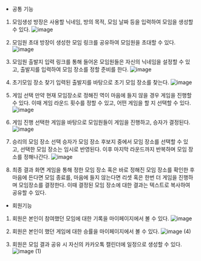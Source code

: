 - 공통 기능
1. 모임생성
방장은 사용할 닉네임, 방의 목적, 모임 날짜 등을 입력하여 모임을 생성할 수 있다.
![image](https://github.com/user-attachments/assets/9706ff13-3dde-4234-8988-5084f355ffad)

2. 모임원 초대
방장이 생성한 모임 링크를 공유하여 모임원을 초대할 수 있다.
![image](https://github.com/user-attachments/assets/9087cb83-7f30-4b9e-b456-f5a20ea33060)

3. 모임원 출발지 입력
링크를 통해 들어온 모임원들은 자신의 닉네임을 설정할 수 있고, 출발지를 입력하여 모임 장소를 정할 준비를 한다.
![image](https://github.com/user-attachments/assets/b7224388-4add-43b0-879c-b7e612721c43)

4. 초기모임 장소 찾기
입력된 출발지를 바탕으로 초기 모임 장소를 찾는다.
![image](https://github.com/user-attachments/assets/57b7cc72-bacb-497a-ba15-0921bb175ba0)

5. 게임 선택
만약 현재 모임장소로 정해진 역이 마음에 들지 않을 경우 게임을 진행할 수 있다. 
이때 게임 라운드 횟수를 정할 수 있고, 어떤 게임을 할 지 선택할 수 있다.
![image](https://github.com/user-attachments/assets/c521caab-7448-4d68-bdb9-d96c4e3814c9)

6. 게임 진행
선택한 게임을 바탕으로 모임원들이 게임을 진행하고, 승자가 결정된다.
![image](https://github.com/user-attachments/assets/95d4b70c-870a-429d-8f8b-1874e9554bf4)

7. 승리의 모임 장소 선택
승자가 모임 장소 후보지 중에서 모임 장소를 선택할 수 있고, 선택한 모임 장소는 임시로 반영된다. 이후 마지막 라운드까지 반복하며 모임 장소를 정해나간다.
![image](https://github.com/user-attachments/assets/6c86365f-ff72-4048-aeec-b25973f7c378)

8. 최종 결과 화면
게임을 통해 정한 모임 장소 혹은 바로 정해진 모임 장소를 확인한 후 마음에 든다면 모임 종료를, 마음에 들지 않는다면 리셋 혹은 한번 더 게임을 진행하며 모임장소를 결정한다.
이때 결정된 모임 장소에 대한 결과는 텍스트로 복사하여 공유할 수 있다.


+ 회원기능
1. 회원은 본인이 참여했던 모임에 대한 기록을 마이페이지에서 볼 수 있다.
![image](https://github.com/user-attachments/assets/8231f508-2249-4641-b79e-6730d7b7e561)

2. 회원은 본인이 했던 게임에 대한 승률을 마이페이지에서 볼 수 있다.
![image (4)](https://github.com/user-attachments/assets/eec8ae79-84eb-4c2f-9190-5f63ad2ab847)

3. 회원은 모임 결과 공유 시 자신의 카카오톡 캘린더에 일정으로 생성할 수 있다.
![image (1)](https://github.com/user-attachments/assets/f63b76f3-5682-418d-9859-45f678c5bf9d)
